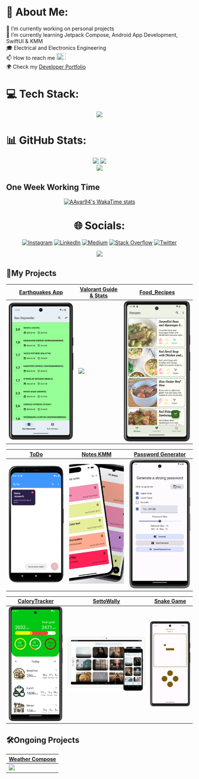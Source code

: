 # 💫 About Me:



🔭 I’m currently working on personal projects<br>🌱 I’m currently learning Jetpack Compose, Android App Development, SwiftUI & KMM <br>🎓 Electrical and Electronics Engineering<br>📫 How to reach me  <a href="mailto:a.ayar94@gmail.com" target="_blank<"><img src="https://img.icons8.com/external-justicon-flat-justicon/64/000000/external-gmail-social-media-justicon-flat-justicon.png" width="25px" height="18px"/></a><br>🌍 Check my [Developer Portfolio](https://aayar94.github.io) 

  
# 💻 Tech Stack:

<p align="center">
  <a href="https://skillicons.dev">
    <img src="https://skillicons.dev/icons?i=androidstudio,autocad,figma,firebase,gcp,git,github,githubactions,gradle,html,idea,kotlin,ktor,linkedin,materialui,postman&perline=8" />
  </a>
</p>
  
# 📊 GitHub Stats:

<div align=center> 

![](https://github-readme-stats-sigma-five.vercel.app/api?username=AAyar94&theme=react&hide_border=true&show_icons=true&include_all_commits=true&count_private=true&card_width=50%)  ![](https://github-readme-streak-stats.herokuapp.com/?user=AAyar94&theme=react&hide_border=true)<br>
[![](https://github-readme-stats.vercel.app/api/top-langs/?username=AAyar94&layout=donut&theme=react&hide=css&hide_border=true&include_all_commits=true&Cache-Control:no-cache&count_private=true)]()
</div>

## One Week Working Time
<div align =center>
  
[![AAyar94's WakaTime stats](https://github-readme-stats.vercel.app/api/wakatime?username=AAyar94)](https://github.com/anuraghazra/github-readme-stats)

</div>

<div align=center>

# 🌐 Socials:



[![Instagram](https://img.shields.io/badge/Instagram-%23E4405F.svg?logo=Instagram&logoColor=white)](https://instagram.com/_aayar94) [![LinkedIn](https://img.shields.io/badge/LinkedIn-%230077B5.svg?logo=linkedin&logoColor=white)](https://linkedin.com/in/ademayar94) [![Medium](https://img.shields.io/badge/Medium-12100E?logo=medium&logoColor=white)](https://medium.com/@a.ayar94) [![Stack Overflow](https://img.shields.io/badge/-Stackoverflow-FE7A16?logo=stack-overflow&logoColor=white)](https://stackoverflow.com/users/20677113/adem-ayar) [![Twitter](https://img.shields.io/badge/Twitter-%231DA1F2.svg?logo=Twitter&logoColor=white)](https://twitter.com/_AdemA94) 

[![](https://visitcount.itsvg.in/api?id=AAyar94&label=Profile%20Views&color=12&icon=3&pretty=true)](https://visitcount.itsvg.in)

</div>

## 📲My Projects

<div align=center>

| [Earthquakes App](https://github.com/AAyar94/Earthquakes) | [Valorant Guide & Stats](https://github.com/AAyar94/Valorant_Guide_And_Stats) | [Food_Recipes](https://github.com/AAyar94/Food_Recipes) |
|--------------|-------------|-------------|
| <img src="https://github.com/AAyar94/Earthquakes/blob/main/screenshots/app_screenshot1.png" width="250" /> | <img src="https://github.com/AAyar94/Valorant_Guide_And_Stats/blob/Features/screenshots/Screenshot_stand_preview.png" width="250" /> | <img src="https://github.com/AAyar94/Food_Recipes/blob/master/screenshots/screenshot06.png" width="250" /> | 

| [ToDo](https://github.com/AAyar94/ToDo)  | [Notes KMM](https://github.com/AAyar94/NotesKMM) | [Password Generator](https://github.com/AAyar94/Password_Generator_Compose)  |
|--------------|-------------|-------------|
| <img src="https://github.com/AAyar94/ToDo/blob/main/screenshots/screenshot_04.png" width="250" /> | <img src="https://github.com/AAyar94/NotesKMM/blob/main/screenshots/KMM.png" width="250" />|<img src="https://github.com/AAyar94/Password_Generator_Compose/blob/main/RAW/password_home_screen.png" width="250" /> |

| [CaloryTracker](https://github.com/AAyar94/CaloryTracker)  | [SettoWally](https://github.com/AAyar94/SettoWally_Kotlin)  | [Snake Game](https://github.com/AAyar94/Snake_Game)
|--------------|--------------|--------------|
| <img src="https://github.com/AAyar94/CaloryTracker/blob/main/screenshots/home_filled.png" width="250" /> | <img src="https://github.com/AAyar94/SettoWally_Kotlin/blob/master/raw/settowally_device.png" width="500" /> | <img src="https://github.com/AAyar94/Snake_Game/blob/main/screenshots/snake01.png" width="250" /> |

</div>

## 🛠Ongoing Projects

<div align=center>

|  [Weather Compose](https://github.com/AAyar94/WeatherCompose) |
|--------------|
|  <img src="https://github.com/AAyar94/WeatherCompose/blob/master/RAW/screenshot1.png" width="250" /> |
</div>
